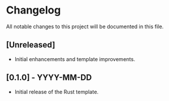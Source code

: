 # Changelog

All notable changes to this project will be documented in this file.

## [Unreleased]
- Initial enhancements and template improvements.

## [0.1.0] - YYYY-MM-DD
- Initial release of the Rust template.
